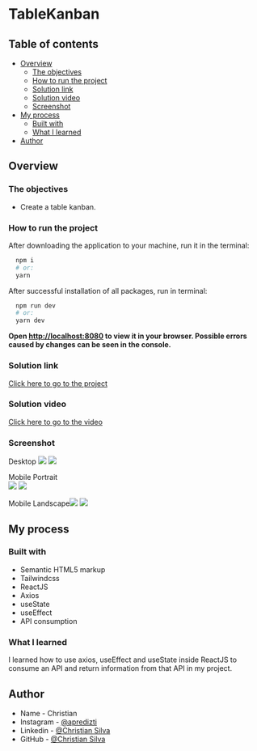 # TableKanban

## Table of contents

- [Overview](#overview)
  - [The objectives](#the-objectives)
  - [How to run the project](#How-to-run-the-project)
  - [Solution link](#Solution-link)
  - [Solution video](#Solution-video)
  - [Screenshot](#screenshot)
- [My process](#my-process)
  - [Built with](#built-with)
  - [What I learned](#what-i-learned)
- [Author](#author)

## Overview

### The objectives

- Create a table kanban.

### How to run the project
  After downloading the application to your machine, run it in the terminal:
  ```bash
    npm i 
    # or:
    yarn
  ```

  After successful installation of all packages, run in terminal:
  ```bash
    npm run dev 
    # or:
    yarn dev
  ```

  **Open [http://localhost:8080](http://localhost:8080) to view it in your browser. Possible errors caused by changes can be seen in the console.**

### Solution link

[Click here to go to the project](https://christian-m-silva.github)

### Solution video

[Click here to go to the video](https://youtu.be/lkvEMKLPHUk)

### Screenshot

Desktop ![](Screenshot/Desktop-one.PNG) ![](Screenshot/Desktop-two.PNG) 

Mobile Portrait <br/> ![](Screenshot/Mobile-Portrait-one.PNG) ![](Screenshot/Mobile-Portrait-two.PNG)

Mobile Landscape![](Screenshot/Mobile-landscape-one.PNG) ![](Screenshot/Mobile-landscape-two.PNG)


## My process

### Built with

- Semantic HTML5 markup
- Tailwindcss
- ReactJS
- Axios
- useState
- useEffect
- API consumption


### What I learned

I learned how to use axios, useEffect and useState inside ReactJS to consume an API and return information from that API in my project.

## Author

- Name - Christian
- Instagram - [@apredizti](https://www.instagram.com/apredizti/)
- Linkedin - [@Christian Silva]( https://www.linkedin.com/in/christian-silva-83172621a)
- GitHub - [@Christian Silva](https://github.com/Christian-M-Silva)
